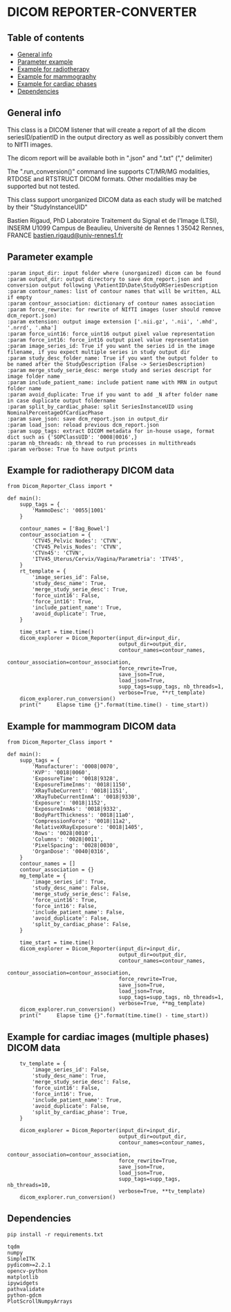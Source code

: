 # DICOM REPORTER-CONVERTER

## Table of contents
* [General info](#general-info)
* [Parameter example](#Parameter-example)
* [Example for radiotherapy](#Example-for-radiotherapy-DICOM-data)
* [Example for mammography](#Example-for-radiotherapy-DICOM-data)
* [Example for cardiac phases](#Example-for-radiotherapy-DICOM-data)
* [Dependencies](#dependencies)

## General info
This class is a DICOM listener that will create a report of all the dicom seriesID/patientID in the output directory as well as possibibly convert them to NIfTI images.

The dicom report will be available both in ".json" and ".txt" ("," delimiter)

The ".run_conversion()" command line supports CT/MR/MG modalities, RTDOSE and RTSTRUCT DICOM formats. Other modalities may be supported but not tested.

This class support unorganized DICOM data as each study will be matched by their "StudyInstanceUID"

Bastien Rigaud, PhD
Laboratoire Traitement du Signal et de l'Image (LTSI), INSERM U1099
Campus de Beaulieu, Université de Rennes 1
35042 Rennes, FRANCE
bastien.rigaud@univ-rennes1.fr

## Parameter example

```
:param input_dir: input folder where (unorganized) dicom can be found
:param output_dir: output directory to save dcm_report.json and conversion output following \PatientID\Date\StudyORSeriesDescription
:param contour_names: list of contour names that will be written, ALL if empty
:param contour_association: dictionary of contour names association
:param force_rewrite: for rewrite of NIfTI images (user should remove dcm_report.json)
:param extension: output image extension ['.nii.gz', '.nii', '.mhd', '.nrrd', '.mha']
:param force_uint16: force_uint16 output pixel value representation
:param force_int16: force_int16 output pixel value representation
:param image_series_id: True if you want the series id in the image filename, if you expect multiple series in study output dir
:param study_desc_folder_name: True if you want the output folder to be named after the StudyDescription (False -> SeriesDescription)
:param merge_study_serie_desc: merge study and series descript for image folder name
:param include_patient_name: include patient name with MRN in output folder name
:param avoid_duplicate: True if you want to add _N after folder name in case duplicate output foldername
:param split_by_cardiac_phase: split SeriesInstanceUID using NominalPercentageOfCardiacPhase
:param save_json: save dcm_report.json in output_dir
:param load_json: reload previous dcm_report.json
:param supp_tags: extract DICOM metadata for in-house usage, format dict such as {'SOPClassUID': '0008|0016',}
:param nb_threads: nb_thread to run processes in multithreads
:param verbose: True to have output prints
```

## Example for radiotherapy DICOM data

```
from Dicom_Reporter_Class import *

def main():
    supp_tags = {
        'MammoDesc': '0055|1001'
    }

    contour_names = ['Bag_Bowel']
    contour_association = {
        'CTV45_Pelvic Nodes': 'CTVN',
        'CTV45_Pelvis_Nodes': 'CTVN',
        'CTVn45': 'CTVN',
        'ITV45_Uterus/Cervix/Vagina/Parametria': 'ITV45',
    }
    rt_template = {
        'image_series_id': False,
        'study_desc_name': True,
        'merge_study_serie_desc': True,
        'force_uint16': False,
        'force_int16': True,
        'include_patient_name': True,
        'avoid_duplicate': True,
    }
        
    time_start = time.time()
    dicom_explorer = Dicom_Reporter(input_dir=input_dir,
                                    output_dir=output_dir,
                                    contour_names=contour_names,
                                    contour_association=contour_association,
                                    force_rewrite=True,
                                    save_json=True,
                                    load_json=True,
                                    supp_tags=supp_tags, nb_threads=1,
                                    verbose=True, **rt_template)
    dicom_explorer.run_conversion()
    print("     Elapse time {}".format(time.time() - time_start))
```

## Example for mammogram DICOM data

```
from Dicom_Reporter_Class import *

def main():
    supp_tags = {
        'Manufacturer': '0008|0070',
        'KVP': '0018|0060',
        'ExposureTime': '0018|9328',
        'ExposureTimeInms': '0018|1150',
        'XRayTubeCurrent': '0018|1151',
        'XRayTubeCurrentInmA': '0018|9330',
        'Exposure': '0018|1152',
        'ExposureInmAs': '0018|9332',
        'BodyPartThickness': '0018|11a0',
        'CompressionForce': '0018|11a2',
        'RelativeXRayExposure': '0018|1405',
        'Rows': '0028|0010',
        'Columns': '0028|0011',
        'PixelSpacing': '0028|0030',
        'OrganDose': '0040|0316',
    }
    contour_names = []
    contour_association = {}
    mg_template = {
        'image_series_id': True,
        'study_desc_name': False,
        'merge_study_serie_desc': False,
        'force_uint16': True,
        'force_int16': False,
        'include_patient_name': False,
        'avoid_duplicate': False,
        'split_by_cardiac_phase': False,
    }

    time_start = time.time()   
    dicom_explorer = Dicom_Reporter(input_dir=input_dir,
                                    output_dir=output_dir,
                                    contour_names=contour_names,
                                    contour_association=contour_association,
                                    force_rewrite=True,
                                    save_json=True,
                                    load_json=True,
                                    supp_tags=supp_tags, nb_threads=1,
                                    verbose=True, **mg_template)
    dicom_explorer.run_conversion()
    print("     Elapse time {}".format(time.time() - time_start))
```

## Example for cardiac images (multiple phases) DICOM data
```
    tv_template = {
        'image_series_id': False,
        'study_desc_name': True,
        'merge_study_serie_desc': False,
        'force_uint16': False,
        'force_int16': True,
        'include_patient_name': True,
        'avoid_duplicate': False,
        'split_by_cardiac_phase': True,
    }

    dicom_explorer = Dicom_Reporter(input_dir=input_dir,
                                    output_dir=output_dir,
                                    contour_names=contour_names,
                                    contour_association=contour_association,
                                    force_rewrite=True,
                                    save_json=True,
                                    load_json=True,
                                    supp_tags=supp_tags, nb_threads=10,
                                    verbose=True, **tv_template)
    dicom_explorer.run_conversion()
```
## Dependencies
```
pip install -r requirements.txt
```
```
tqdm
numpy
SimpleITK
pydicom>=2.2.1
opencv-python
matplotlib
ipywidgets
pathvalidate
python-gdcm
PlotScrollNumpyArrays
```
